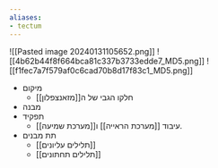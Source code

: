 ```yaml
---
aliases:
- tectum
---
```

![[Pasted image 20240131105652.png]]
![[4b62b44f8f664bca81c337b3733edde7_MD5.png]]
![[f1fec7a7f579af0c6cad70b8d17f83c1_MD5.png]]
- מיקום
	- חלקו הגבי של ה[[מזאנצפלון]]
- מבנה
- תפקיד
	- עיבוד [[מערכת הראייה]] ו[[מערכת שמיעה]].
- תת מבנים
	- [[תלילים עליונים]]
	- [[תלילים תחתונים]]